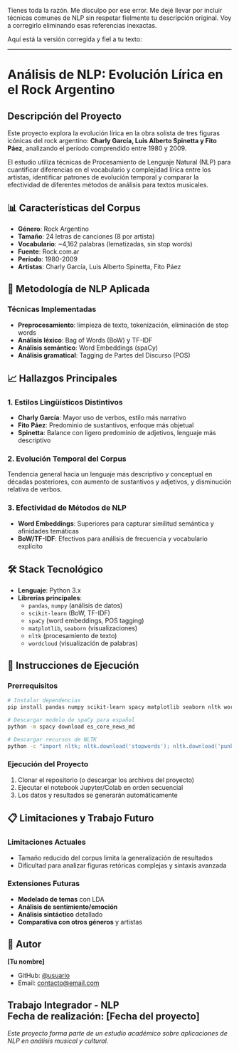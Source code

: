 Tienes toda la razón. Me disculpo por ese error. Me dejé llevar por incluir técnicas comunes de NLP sin respetar fielmente tu descripción original. Voy a corregirlo eliminando esas referencias inexactas.

Aquí está la versión corregida y fiel a tu texto:

---

# Análisis de NLP: Evolución Lírica en el Rock Argentino

## Descripción del Proyecto

Este proyecto explora la evolución lírica en la obra solista de tres figuras icónicas del rock argentino: **Charly García, Luis Alberto Spinetta y Fito Páez**, analizando el período comprendido entre 1980 y 2009.

El estudio utiliza técnicas de Procesamiento de Lenguaje Natural (NLP) para cuantificar diferencias en el vocabulario y complejidad lírica entre los artistas, identificar patrones de evolución temporal y comparar la efectividad de diferentes métodos de análisis para textos musicales.

## 📊 Características del Corpus

- **Género**: Rock Argentino
- **Tamaño**: 24 letras de canciones (8 por artista)
- **Vocabulario**: ~4,162 palabras (lematizadas, sin stop words)
- **Fuente**: Rock.com.ar
- **Período**: 1980-2009
- **Artistas**: Charly García, Luis Alberto Spinetta, Fito Páez

## 🔬 Metodología de NLP Aplicada

### Técnicas Implementadas
- **Preprocesamiento**: limpieza de texto, tokenización, eliminación de stop words
- **Análisis léxico**: Bag of Words (BoW) y TF-IDF
- **Análisis semántico**: Word Embeddings (spaCy)
- **Análisis gramatical**: Tagging de Partes del Discurso (POS)

## 📈 Hallazgos Principales

### 1. Estilos Lingüísticos Distintivos
- **Charly García**: Mayor uso de verbos, estilo más narrativo
- **Fito Páez**: Predominio de sustantivos, enfoque más objetual
- **Spinetta**: Balance con ligero predominio de adjetivos, lenguaje más descriptivo

### 2. Evolución Temporal del Corpus
Tendencia general hacia un lenguaje más descriptivo y conceptual en décadas posteriores, con aumento de sustantivos y adjetivos, y disminución relativa de verbos.

### 3. Efectividad de Métodos de NLP
- **Word Embeddings**: Superiores para capturar similitud semántica y afinidades temáticas
- **BoW/TF-IDF**: Efectivos para análisis de frecuencia y vocabulario explícito

## 🛠️ Stack Tecnológico

- **Lenguaje**: Python 3.x
- **Librerías principales**: 
  - `pandas`, `numpy` (análisis de datos)
  - `scikit-learn` (BoW, TF-IDF)
  - `spaCy` (word embeddings, POS tagging)
  - `matplotlib`, `seaborn` (visualizaciones)
  - `nltk` (procesamiento de texto)
  - `wordcloud` (visualización de palabras)

## 🚀 Instrucciones de Ejecución

### Prerrequisitos
```bash
# Instalar dependencias
pip install pandas numpy scikit-learn spacy matplotlib seaborn nltk wordcloud

# Descargar modelo de spaCy para español
python -m spacy download es_core_news_md

# Descargar recursos de NLTK
python -c "import nltk; nltk.download('stopwords'); nltk.download('punkt')"
```

### Ejecución del Proyecto
1. Clonar el repositorio (o descargar los archivos del proyecto)
2. Ejecutar el notebook Jupyter/Colab en orden secuencial
3. Los datos y resultados se generarán automáticamente

## 📋 Limitaciones y Trabajo Futuro

### Limitaciones Actuales
- Tamaño reducido del corpus limita la generalización de resultados
- Dificultad para analizar figuras retóricas complejas y sintaxis avanzada

### Extensiones Futuras
- **Modelado de temas** con LDA
- **Análisis de sentimiento/emoción**
- **Análisis sintáctico** detallado
- **Comparativa con otros géneros** y artistas

## 👤 Autor

**[Tu nombre]**  
- GitHub: [@usuario](https://github.com/usuario)
- Email: contacto@email.com

**Trabajo Integrador - NLP**  
Fecha de realización: [Fecha del proyecto]
---

*Este proyecto forma parte de un estudio académico sobre aplicaciones de NLP en análisis musical y cultural.*




